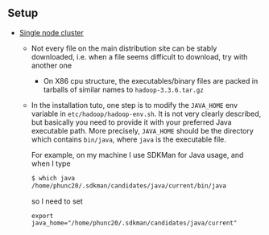 ## Setup
- [Single node cluster](https://hadoop.apache.org/docs/stable/hadoop-project-dist/hadoop-common/SingleCluster.html)
    - Not every file on the main distribution site can be stably downloaded, i.e. when a file seems difficult
      to download, try with another one
        - On X86 cpu structure, the executables/binary files are packed in tarballs of similar names to `hadoop-3.3.6.tar.gz  `
    - In the installation tuto, one step is to modify the `JAVA_HOME` env variable in `etc/hadoop/hadoop-env.sh`.
      It is not very clearly described, but basically you need to provide it with your preferred Java executable path.
      More precisely, `JAVA_HOME` should be the directory which contains `bin/java`, where `java` is the executable
      file.  
      
      For example, on my machine I use SDKMan for Java usage, and when I type
      ```bash
      $ which java
      /home/phunc20/.sdkman/candidates/java/current/bin/java
      ```
      so I need to set
      ```
      export java_home="/home/phunc20/.sdkman/candidates/java/current"
      ```

